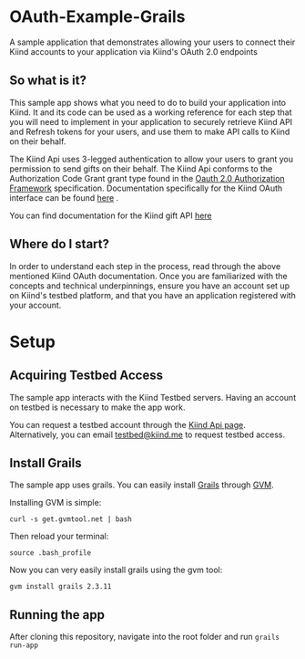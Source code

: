 OAuth-Example-Grails
====================

A sample application that demonstrates allowing your users to connect their Kiind accounts to your application via Kiind's OAuth 2.0 endpoints


## So what is it?

This sample app shows what you need to do to build your application into Kiind.
It and its code can be used as a working reference for each step that you will need to implement in your application to securely retrieve Kiind API and Refresh tokens for your users, and use them to make API calls to Kiind on their behalf.

The Kiind Api uses 3-legged authentication to allow your users to grant you permission to send gifts on their behalf.
The Kiind Api conforms to the Authorization Code Grant grant type found in the [Oauth 2.0 Authorization Framework](http://tools.ietf.org/html/rfc6749#section-4.1) specification.
Documentation specifically for the Kiind OAuth interface can be found [here](http://resources.kiind.me/api/KiindOauth-latest.pdf) .

You can find documentation for the Kiind gift API [here](http://resources.kiind.me/api/KiindPartnersAPI-latest.pdf)

## Where do I start?

In order to understand each step in the process, read through the above mentioned Kiind OAuth documentation.
Once you are familiarized with the concepts and technical underpinnings, ensure you have an account set up on Kiind's testbed platform, and that you have an application registered with your account.

# Setup

## Acquiring Testbed Access

The sample app interacts with the Kiind Testbed servers. Having an account on testbed is necessary to make the app work.

You can request a testbed account through the [Kiind Api page](https://www.kiind.me/api). Alternatively, you can email testbed@kiind.me to request testbed access.

## Install Grails

The sample app uses grails. You can easily install [Grails](https://grails.org/) through [GVM](http://gvmtool.net/).

Installing GVM is simple:

```
curl -s get.gvmtool.net | bash
```

Then reload your terminal:

```
source .bash_profile
```

Now you can very easily install grails using the gvm tool:

```
gvm install grails 2.3.11
```

## Running the app

After cloning this repository, navigate into the root folder and run ```grails run-app```